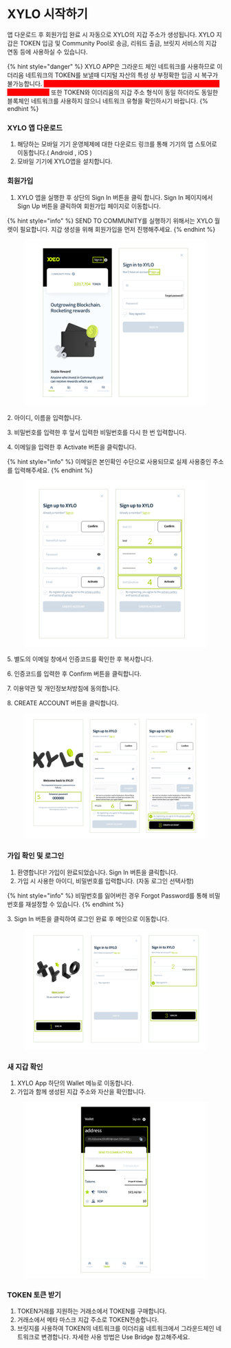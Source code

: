 # XYLO 시작하기

앱 다운로드 후 회원가입 완료 시 자동으로 XYLO의 지갑 주소가 생성됩니다. XYLO 지갑은 TOKEN 입금 및 Community Pool로 송금, 리워드 출금, 브릿지 서비스의 지갑 연동 등에 사용하실 수 있습니다.

{% hint style="danger" %}
XYLO APP은 그라운드 체인 네트워크를 사용하므로 이더리움 네트워크의 TOKEN를 보낼때 디지털 자산의 특성 상 부정확한 입금 시 복구가 불가능합니다. <mark style="color:red;background-color:red;">실수 시 TOKEN 를 찾을 수 없으므로 먼저 소량의 TOKEN로 변환 테스트를 권장합니다.</mark> 또한 TOKEN와 이더리움의 지갑 주소 형식이 동일 하더라도 동일한 블록체인 네트워크를 사용하지 않으니 네트워크 유형을 확인하시기 바랍니다.
{% endhint %}

####

### XYLO 앱 다운로드

1. 해당하는 모바일 기기 운영체제에 대한 다운로드 링크를 통해 기기의 앱 스토어로 이동합니다.( Android , iOS )
2. 모바일 기기에 XYLO앱을 설치합니다.



### 회원가입

1. XYLO 앱을 실행한 후 상단의 Sign In 버튼을 클릭 합니다. Sign In 페이지에서 Sign Up 버튼을 클릭하여 회원가입 페이지로 이동합니다.&#x20;

{% hint style="info" %}
SEND TO COMMUNITY를 실행하기 위해서는 XYLO 월렛이 필요합니다. 지갑 생성을 위해 회원가입을 먼저 진행해주세요.
{% endhint %}

<figure><img src="../.gitbook/assets/gitbook_image1 (1).png" alt=""><figcaption></figcaption></figure>

2\. 아이디, 이름을 입력합니다.

3\. 비밀번호를 입력한 후 앞서 입력한 비밀번호를 다시 한 번 입력합니다.

4\. 이메일을 입력한 후 Activate 버튼을 클릭합니다.&#x20;

{% hint style="info" %}
이메일은 본인확인 수단으로 사용되므로 실제 사용중인 주소를 입력해주세요.
{% endhint %}

<figure><img src="../.gitbook/assets/gitbook_image2.png" alt=""><figcaption></figcaption></figure>

5\. 별도의 이메일 창에서 인증코드를 확인한 후 복사합니다.

6\. 인증코드를 입력한 후 Confirm 버튼을 클릭합니다.

7\. 이용약관 및 개인정보처방침에 동의합니다.

8\. CREATE ACCOUNT 버튼을 클릭합니다.

<figure><img src="../.gitbook/assets/gitbook_image3.png" alt=""><figcaption></figcaption></figure>



### 가입 확인 및 로그인

1. 환영합니다! 가입이 완료되었습니다. Sign In 버튼을 클릭합니다.
2. 가입 시 사용한 아이디, 비밀번호를 입력합니다. (자동 로그인 선택사항)&#x20;

{% hint style="info" %}
비밀번호를 잃어버린 경우 Forgot Password를 통해 비밀번호를 재설정할 수 있습니다.
{% endhint %}

3\. Sign In 버튼을 클릭하여 로그인 완료 후 메인으로 이동합니다.

<figure><img src="../.gitbook/assets/gitbook_image4.png" alt=""><figcaption></figcaption></figure>



### 새 지갑 확인

1. XYLO App 하단의 Wallet 메뉴로 이동합니다.
2. 가입과 함께 생성된 지갑 주소와 자산을 확인합니다.

<figure><img src="../.gitbook/assets/gitbook_image5.png" alt=""><figcaption></figcaption></figure>



### TOKEN 토큰 받기

1. TOKEN거래를 지원하는 거래소에서 TOKEN를 구매합니다.
2. 거래소에서 메타 마스크 지갑 주소로 TOKEN전송합니다.
3. 브릿지를 사용하여 TOKEN의 네트워크를 이더리움 네트워크에서 그라운드체인 네트워크로 변경합니다. 자세한 사용 방법은 Use Bridge 참고해주세요.
